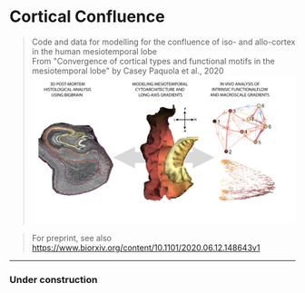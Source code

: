 
# Cortical Confluence
> Code and data for modelling for the confluence of iso- and allo-cortex in the human mesiotemporal lobe <br /> 
> From "Convergence of cortical types and functional motifs in the mesiotemporal lobe" by Casey Paquola et al., 2020  <br /> 
![image](https://github.com/MICA-MNI/micaopen/blob/master/cortical_confluence/graphical_abstract.png)

> For preprint, see also https://www.biorxiv.org/content/10.1101/2020.06.12.148643v1

---

### Under construction

